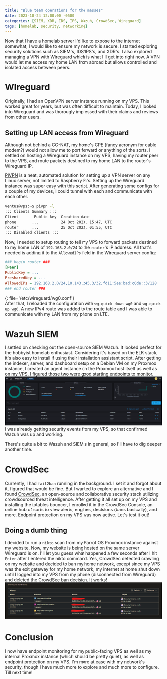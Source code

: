```yaml
---
title: "Blue team operations for the masses"
date: 2023-10-24 12:00:00 -0500
categories: [SIEM, XDR, IDS, IPS, Wazuh, CrowdSec, Wireguard]
tags: [homelab, security, networking]
---
```


Now that I have a homelab server I'd like to expose to the internet somewhat, I would like to ensure my network is secure. I started exploring security solutions such as SIEM's, IDS/IPS's, and XDR's. I also explored managing a VPN with Wireguard which is what I'll get into right now. A VPN would let me access my home LAN from abroad but allows controlled and isolated access between peers.

# Wireguard
Originally, I had an OpenVPN server instance running on my VPS. This worked great for years, but was often difficult to maintain. Today, I looked into Wireguard and was thorougly impressed with their claims and reviews from other users.

## Setting up LAN access from Wireguard
Although not behind a CG-NAT, my home's CPE (fancy acronym for cable modem?) would not allow me to port forward or anything of the sorts. I settled on hosting a Wireguard instance on my VPS, having my router peer to the VPS, and route packets destined to my home LAN to the router's Wireguard IP.

[PiVPN](https://www.pivpn.io/) is a neat, automated solution for setting up a VPN server on any Linux server, not limited to Raspberry Pi's. Setting up the Wireguard instance was super easy with this script. After generating some configs for a couple of my devices, I could tunnel with each and communicate with each other.
```sh
ventus@vps:~$ pivpn -l
::: Clients Summary :::
Client       Public key  Creation date
phone       ...          24 Oct 2023, 15:47, UTC
router      ...          25 Oct 2023, 01:55, UTC
::: Disabled clients :::
```
Now, I needed to setup routing to tell my VPS to forward packets destined to my home LAN of `192.168.2.0/24` to the `router`'s IP address. All that's needed is adding it to the `AllowedIPs` field in the Wireguard server config:
```ini
### begin router ###
[Peer]
PublicKey = ...
PresharedKey = ...
AllowedIPs = 192.168.2.0/24,10.143.245.3/32,fd11:5ee:bad:c0de::3/128
### end router ###
```
{: file='/etc/wireguard/wg0.conf'}  
After that, I reloaded the configuration with `wg-quick down wg0` and `wg-quick up wg0`. A new IPv4 route was added to the route table and I was able to communicate with my LAN from my phone on LTE.

# Wazuh SIEM
I settled on checking out the open-source SIEM Wazuh. It looked perfect for the hobbyist homelab enthusiast. Considering it's based on the ELK stack, it's also easy to install if using their installation assistant script. After getting the indexer, server, and dashboard setup on a Debian VM on my Proxmox instance, I created an agent instance on the Proxmox host itself as well as on my VPS. I figured those two were good starting endpoints to monitor.  
![Wazuh agents](/assets/img/Screenshot%202023-10-24%20225228.png)  
I was already getting security events from my VPS, so that confirmed Wazuh was up and working.

There's quite a bit to Wazuh and SIEM's in general, so I'll have to dig deeper another time.

# CrowdSec
Currently, I had `fail2ban` running in the background. I set it and forgot about it, figured that would be fine. But I wanted to explore an alternative and I found [CrowdSec](https://www.crowdsec.net/), an open-source and collaborative security stack utilizing crowdsourced threat intelligence. After getting it all set up on my VPS and installing the iptables bouncer, I enrolled it in the CrowdSec Console, an online hub of sorts to view alerts, engines, decisions (bans basically), and more. Endpoint protection on my VPS was now active. Let's test it out!

## Doing a dumb thing
I decided to run a `nikto` scan from my Parrot OS Proxmox instance against my website. Now, my website is being hosted on the same server Wireguard is on. I'll let you guess what happened a few seconds after I hit `Enter` after I entered the nikto command. Yes, CrowdSec detected crawling on my website and decided to ban my home network, except since my VPS was the exit gateway for my home network, my internet at home shut down until I logged into my VPS from my phone (disconnected from Wireguard) and deleted the CrowdSec ban decision. It works!  
![Getting banned by my own IPS](/assets/img/Screenshot%202023-10-24%20231353.png)  

# Conclusion
I now have endpoint monitoring for my public-facing VPS as well as my internal Proxmox instance (which should be pretty quiet), as well as endpoint protection on my VPS. I'm more at ease with my network's security, though I have much more to explore and much more to configure. Till next time!